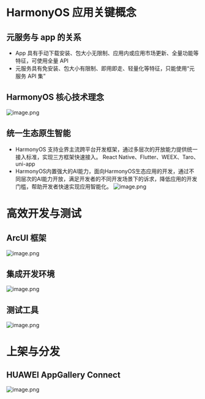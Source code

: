 # HarmonyOS 应用关键概念
## 元服务与 app 的关系
- App 具有手动下载安装、包大小无限制、应用内或应用市场更新、全量功能等特征，可使用全量 API
- 元服务具有免安装、包大小有限制、即用即走、轻量化等特征，只能使用“元服务 API 集”
## HarmonyOS 核心技术理念
![image.png](https://notes-ming.oss-cn-beijing.aliyuncs.com/images/20250322221553251.png)
##  统一生态原生智能
- HarmonyOS 支持业界主流跨平台开发框架，通过多层次的开放能力提供统一接入标准，实现三方框架快速接入。
React Native、Flutter、WEEX、Taro、uni-app
- HarmonyOS内置强大的Al能力，面向HarmonyOS生态应用的开发，通过不同层次的Al能力开放，满足开发者的不同开发场景下的诉求，降低应用的开发门槛，帮助开发者快速实现应用智能化。
![image.png](https://notes-ming.oss-cn-beijing.aliyuncs.com/images/20250322221908594.png)

# 高效开发与测试
## ArcUI 框架
![image.png](https://notes-ming.oss-cn-beijing.aliyuncs.com/images/20250322222050660.png)
## 集成开发环境
![image.png](https://notes-ming.oss-cn-beijing.aliyuncs.com/images/20250322222156471.png)
## 测试工具
![image.png](https://notes-ming.oss-cn-beijing.aliyuncs.com/images/20250322222227973.png)

# 上架与分发

## HUAWEI AppGallery Connect
![image.png](https://notes-ming.oss-cn-beijing.aliyuncs.com/images/20250322222323213.png)


